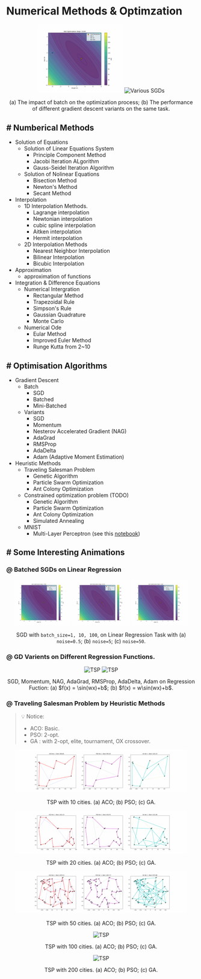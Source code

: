 # Numerical Methods & Optimzation

<p align="center">
  <img src="./Optimzation/assets/batched_sgd_noise5.0.gif" alt="Batched SGD" width="45%">
  <img src="./Optimzation/assets/gds2.gif" alt="Various SGDs" width="45%">
</p>

<p align="center">
(a) The impact of batch on the optimization process; (b) The performance of different gradient descent variants on the same task.
</p>

## # Numberical Methods 
- Solution of Equations   
    - Solution of Linear Equations System
        - Principle Component Method
        - Jacobi Iteration ALgorithm
        - Gauss-Seidel Iteration Algorithm  
    - Solution of Nolinear Equations
        - Bisection Method
        - Newton's Method
        - Secant Method   
- Interpolation
    - 1D Interpolation Methods. 
        - Lagrange interpolation
        - Newtonian interpolation
        - cubic spline interpolation     
        - Aitken interpolation  
        - Hermit interpolation  
    - 2D Interpolation Methods
        - Nearest Neighbor Interpolation
        - Bilinear Interpolation
        - Bicubic Interpolation
- Approximation
    - approximation of functions 
- Integration & Difference Equations
    - Numerical Intergration
        - Rectangular Method
        - Trapezoidal Rule
        - Simpson's Rule
        - Gaussian Quadrature
        - Monte Carlo
    - Numerical Ode
        - Eular Method
        - Improved Euler Method
        - Runge Kutta from 2~10


## # Optimisation Algorithms

- Gradient Descent
    - Batch
        - SGD
        - Batched
        - Mini-Batched
    - Variants
        - SGD
        - Momentum
        - Nesterov Accelerated Gradient (NAG)
        - AdaGrad
        - RMSProp
        - AdaDelta
        - Adam (Adaptive Moment Estimation) 
- Heuristic Methods
    - Traveling Salesman Problem
        - Genetic Algorithm 
        - Particle Swarm Optimization
        - Ant Colony Optimization
    - Constrained optimization problem (TODO)
        - Genetic Algorithm 
        - Particle Swarm Optimization
        - Ant Colony Optimization
        - Simulated Annealing 
    - MNIST
        - Multi-Layer Perceptron (see this [notebook](https://github.com/HugoPhi/jaxdls/blob/main/mlp_mnist.ipynb))
     
## # Some Interesting Animations 

### @ Batched SGDs on Linear Regression

<p align="center">
  <img src="./Optimzation/assets/batched_sgd_noise0.5.gif" alt="TSP" width="30%">
  <img src="./Optimzation/assets/batched_sgd_noise5.0.gif" alt="TSP" width="30%">
  <img src="./Optimzation/assets/batched_sgd_noise10.gif" alt="TSP" width="30%">
</p>

<p align="center">
SGD with <code>batch_size=1, 10, 100</code>, on Linear Regression Task with (a) <code>noise=0.5</code>; (b) <code>noise=5</code>; (c) <code>noise=50</code>.
</p>

### @ GD Varients on Different Regression Functions.


<p align="center">
  <img src="./Optimzation/assets/gds1.gif" alt="TSP" width="45%">
  <img src="./Optimzation/assets/gds2.gif" alt="TSP" width="45%">
</p>

<p align="center">
SGD, Momentum, NAG, AdaGrad, RMSProp, AdaDelta, Adam on Regression Fuction: (a) $f(x) = \sin(wx)+b$; (b) $f(x) = w\sin(wx)+b$. 
</p>


### @ Traveling Salesman Problem by Heuristic Methods

> 💡 Notice:  
> - ACO: Basic.    
> - PSO: 2-opt.   
> - GA : with 2-opt, elite, tournament, OX crossover.    

<p align="center">
  <img src="./Optimzation/assets/tsp_10.gif" alt="TSP" width="90%">
</p>

<p align="center">
TSP with 10 cities. (a) ACO; (b) PSO; (c) GA.
</p>

<p align="center">
  <img src="./Optimzation/assets/tsp_20.gif" alt="TSP" width="90%">
</p>

<p align="center">
TSP with 20 cities. (a) ACO; (b) PSO; (c) GA.
</p>


<p align="center">
  <img src="./Optimzation/assets/tsp_50.gif" alt="TSP" width="90%">
</p>

<p align="center">
TSP with 50 cities. (a) ACO; (b) PSO; (c) GA.
</p>

<p align="center">
  <img src="./Optimzation/assets/tsp_100.gif" alt="TSP" width="90%">
</p>

<p align="center">
TSP with 100 cities. (a) ACO; (b) PSO; (c) GA.
</p>

<p align="center">
  <img src="./Optimzation/assets/tsp_200.gif" alt="TSP" width="90%">
</p>

<p align="center">
TSP with 200 cities. (a) ACO; (b) PSO; (c) GA.
</p>